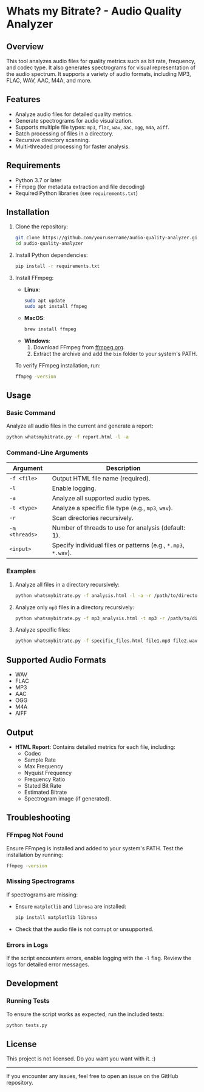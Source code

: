 # Whats my Bitrate? - Audio Quality Analyzer

## Overview
This tool analyzes audio files for quality metrics such as bit rate, frequency, and codec type. It also generates spectrograms for visual representation of the audio spectrum. It supports a variety of audio formats, including MP3, FLAC, WAV, AAC, M4A, and more.

## Features
- Analyze audio files for detailed quality metrics.
- Generate spectrograms for audio visualization.
- Supports multiple file types: `mp3`, `flac`, `wav`, `aac`, `ogg`, `m4a`, `aiff`.
- Batch processing of files in a directory.
- Recursive directory scanning.
- Multi-threaded processing for faster analysis.

## Requirements
- Python 3.7 or later
- FFmpeg (for metadata extraction and file decoding)
- Required Python libraries (see `requirements.txt`)

## Installation

1. Clone the repository:
   ```bash
   git clone https://github.com/yourusername/audio-quality-analyzer.git
   cd audio-quality-analyzer
   ```

2. Install Python dependencies:
   ```bash
   pip install -r requirements.txt
   ```

3. Install FFmpeg:
   - **Linux**:
     ```bash
     sudo apt update
     sudo apt install ffmpeg
     ```
   - **MacOS**:
     ```bash
     brew install ffmpeg
     ```
   - **Windows**:
     1. Download FFmpeg from [ffmpeg.org](https://ffmpeg.org/download.html).
     2. Extract the archive and add the `bin` folder to your system's PATH.

   To verify FFmpeg installation, run:
   ```bash
   ffmpeg -version
   ```

## Usage
### Basic Command
Analyze all audio files in the current and generate a report:
```bash
python whatsmybitrate.py -f report.html -l -a
```

### Command-Line Arguments
| Argument          | Description                                                                                 |
|--------------------|---------------------------------------------------------------------------------------------|
| `-f <file>`       | Output HTML file name (required).                                                          |
| `-l`              | Enable logging.                                                                            |
| `-a`              | Analyze all supported audio types.                                                         |
| `-t <type>`       | Analyze a specific file type (e.g., `mp3`, `wav`).                                         |
| `-r`              | Scan directories recursively.                                                              |
| `-m <threads>`    | Number of threads to use for analysis (default: 1).                                        |
| `<input>`         | Specify individual files or patterns (e.g., `*.mp3`, `*.wav`).                             |

### Examples
1. Analyze all files in a directory recursively:
   ```bash
   python whatsmybitrate.py -f analysis.html -l -a -r /path/to/directory
   ```

2. Analyze only `mp3` files in a directory recursively:
   ```bash
   python whatsmybitrate.py -f mp3_analysis.html -t mp3 -r /path/to/directory
   ```

3. Analyze specific files:
   ```bash
   python whatsmybitrate.py -f specific_files.html file1.mp3 file2.wav
   ```

## Supported Audio Formats
- WAV
- FLAC
- MP3
- AAC
- OGG
- M4A
- AIFF

## Output
- **HTML Report**: Contains detailed metrics for each file, including:
  - Codec
  - Sample Rate
  - Max Frequency
  - Nyquist Frequency
  - Frequency Ratio
  - Stated Bit Rate
  - Estimated Bitrate
  - Spectrogram image (if generated).

## Troubleshooting
### FFmpeg Not Found
Ensure FFmpeg is installed and added to your system's PATH. Test the installation by running:
```bash
ffmpeg -version
```

### Missing Spectrograms
If spectrograms are missing:
- Ensure `matplotlib` and `librosa` are installed:
  ```bash
  pip install matplotlib librosa
  ```
- Check that the audio file is not corrupt or unsupported.

### Errors in Logs
If the script encounters errors, enable logging with the `-l` flag. Review the logs for detailed error messages.

## Development
### Running Tests
To ensure the script works as expected, run the included tests:
```bash
python tests.py
```

## License
This project is not licensed. Do you want you want with it. :)

---

If you encounter any issues, feel free to open an issue on the GitHub repository.
